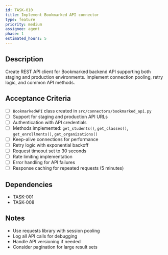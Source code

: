 ```yaml
---
id: TASK-010
title: Implement Bookmarked API connector
type: feature
priority: medium
assignee: agent
phase: 1
estimated_hours: 5
---
```


## Description
Create REST API client for Bookmarked backend API supporting both staging and production environments. Implement connection pooling, retry logic, and common API methods.

## Acceptance Criteria
- [ ] `BookmarkedAPI` class created in `src/connectors/bookmarked_api.py`
- [ ] Support for staging and production API URLs
- [ ] Authentication with API credentials
- [ ] Methods implemented: `get_students()`, `get_classes()`, `get_enrollments()`, `get_organizations()`
- [ ] Keep-alive connections for performance
- [ ] Retry logic with exponential backoff
- [ ] Request timeout set to 30 seconds
- [ ] Rate limiting implementation
- [ ] Error handling for API failures
- [ ] Response caching for repeated requests (5 minutes)

## Dependencies
- TASK-001
- TASK-008

## Notes
- Use requests library with session pooling
- Log all API calls for debugging
- Handle API versioning if needed
- Consider pagination for large result sets
